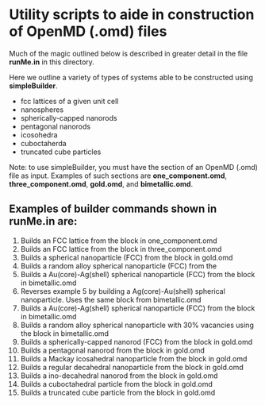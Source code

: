 # Utility scripts to aide in construction of OpenMD (.omd) files

Much of the magic outlined below is described in greater detail in the
file **runMe.in** in this directory.

Here we outline a variety of types of systems able to be constructed
using **simpleBuilder**.

+ fcc lattices of a given unit cell
+ nanospheres
+ spherically-capped nanorods
+ pentagonal nanorods
+ icosohedra
+ cuboctaherda
+ truncated cube particles

Note: to use simpleBuilder, you must have the *<MetaData>* section of
an OpenMD (.omd) file as input. Examples of such *<MetaData>* sections
are **one_component.omd**, **three_component.omd**, **gold.omd**, and
**bimetallic.omd**.

## Examples of builder commands shown in **runMe.in** are:

1. Builds an FCC lattice from the <MetaData> block in one_component.omd
2. Builds an FCC lattice from the <MetaData> block in three_component.omd
3. Builds a spherical nanoparticle (FCC) from the <MetaData> block in gold.omd
4. Builds a random alloy spherical nanoparticle (FCC) from the <MetaData>
5. Builds a Au(core)-Ag(shell) spherical nanoparticle (FCC) from the
   <MetaData> block in bimetallic.omd
6. Reverses example 5 by building a Ag(core)-Au(shell) spherical
   nanoparticle. Uses the same <MetaData> block from bimetallic.omd
7. Builds a Au(core)-Ag(shell) spherical nanoparticle (FCC) from the
   <MetaData> block in bimetallic.omd
8. Builds a random alloy spherical nanoparticle with 30% vacancies
   using the <MetaData> block in bimetallic.omd
9. Builds a spherically-capped nanorod (FCC) from the <MetaData> block in gold.omd
10. Builds a pentagonal nanorod from the <MetaData> block in gold.omd
11. Builds a Mackay icosahedral nanoparticle from the <MetaData> block in gold.omd
12. Builds a regular decahedral nanoparticle from the <MetaData> block in gold.omd
13. Builds a ino-decahedral nanorod from the <MetaData> block in gold.omd
14. Builds a cuboctahedral particle from the <MetaData> block in gold.omd
15. Builds a truncated cube particle from the <MetaData> block in gold.omd
